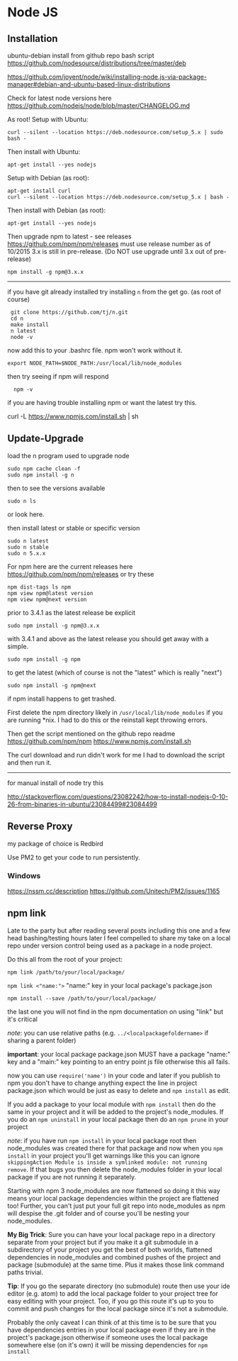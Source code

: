 # Node JS

## Installation

ubuntu-debian install from github repo bash script
https://github.com/nodesource/distributions/tree/master/deb

https://github.com/joyent/node/wiki/installing-node.js-via-package-manager#debian-and-ubuntu-based-linux-distributions

Check for latest node versions here
https://github.com/nodejs/node/blob/master/CHANGELOG.md

As root!  Setup with Ubuntu:

    curl --silent --location https://deb.nodesource.com/setup_5.x | sudo bash -

Then install with Ubuntu:

    apt-get install --yes nodejs

Setup with Debian (as root):

    apt-get install curl
    curl --silent --location https://deb.nodesource.com/setup_5.x | bash -

Then install with Debian (as root):

    apt-get install --yes nodejs

Then upgrade npm to latest - see releases
https://github.com/npm/npm/releases
must use release number as of 10/2015 3.x is still in pre-release.  (Do NOT use upgrade until 3.x out of pre-release)

    npm install -g npm@3.x.x

--------------

if you have git already installed try installing `n` from the get go.  (as root of course)

     git clone https://github.com/tj/n.git
     cd n
     make install
     n latest
     node -v

now add this to your .bashrc file.  npm won't work without it.

    export NODE_PATH=$NODE_PATH:/usr/local/lib/node_modules

then try seeing if npm will respond

      npm -v

if you are having trouble installing npm or want the latest try this.

curl -L https://www.npmjs.com/install.sh | sh



## Update-Upgrade

load the n program used to upgrade node

    sudo npm cache clean -f
    sudo npm install -g n

then to see the versions available

    sudo n ls

or look here.  

then install latest or stable or specific version    

    sudo n latest
    sudo n stable
    sudo n 5.x.x

For npm here are the current releases here https://github.com/npm/npm/releases or try these

    npm dist-tags ls npm
    npm view npm@latest version
    npm view npm@next version

prior to 3.4.1 as the latest release be explicit

    sudo npm install -g npm@3.x.x

with 3.4.1 and above as the latest release you should get away with a simple.

    sudo npm install -g npm

to get the latest (which of course is not the "latest" which is really "next")

    sudo npm install -g npm@next


if npm install happens to get trashed.

First delete the npm directory likely in ```/usr/local/lib/node_modules``` if you are running *nix.   I had to do this or the reinstall kept throwing errors.

Then get the script mentioned on the github repo readme
https://github.com/npm/npm
https://www.npmjs.com/install.sh

The curl download and run didn't work for me I had to download the script and then run it.

--------

for manual install of node try this

http://stackoverflow.com/questions/23082242/how-to-install-nodejs-0-10-26-from-binaries-in-ubuntu/23084499#23084499

## Reverse Proxy

my package of choice is Redbird

Use PM2 to get your code to run persistently.  

### Windows
https://nssm.cc/description
https://github.com/Unitech/PM2/issues/1165


## npm link
Late to the party but after reading several posts including this one and a few head bashing/testing hours later I feel compelled to share my take on a local repo under version control being used as a package in a node project.

Do this all from the root of your project:

 ```npm link /path/to/your/local/package/```  

 ```npm link <"name:">```  "name:" key in your local package's package.json

 ```npm install --save /path/to/your/local/package/```

the last one you will not find in the npm documentation on using "link" but it's critical

*note*:  you can use relative paths  (e.g. ```../<localpackagefoldername>```  if sharing a parent folder)

**important**:  your local package package.json MUST have a package "name:" key and a "main:" key pointing to an entry point js file otherwise this all fails.

now you can use  ```require('name')```  in your code and later if you publish to npm you don't have to change anything expect the line in project package.json which would be just as easy to delete and ```npm install``` as edit.

If you add a package to your local module with ```npm install``` then do the same in your project and it will be added to the project's node_modules.  If you do an ```npm uninstall``` in your local package then do an ```npm prune``` in your project

*note*: if you have run ```npm install``` in your local package root then node_modules was created there for that package and now when you ```npm install``` in your project you'll get warnings like this you can ignore ```skippingAction Module is inside a symlinked module: not running remove```.  If that bugs you then delete the node_modules folder in your local package if you are not running it separately.

Starting with npm 3 node_modules are now flattened so doing it this way means your local package dependencies within the project are flattened too!  Further, you can't just put your full git repo into node_modules as npm will despise the .git folder and of course you'll be nesting your node_modules.  

**My Big Trick**:  Sure you can have your local package repo in a directory separate from your project but if you make it a git submodule in a subdirectory of your project you get the best of both worlds, flattened dependencies in node_modules and combined pushes of the project and package (submodule) at the same time.  Plus it makes those link command paths trivial.

**Tip**:  If you go the separate directory (no submodule) route then use your ide editor (e.g. atom) to add the local package folder to your project tree for easy editing with your project.  Too, if you go this route it's up to you to commit and push changes for the local package since it's not a submodule.

Probably the only caveat I can think of at this time is to be sure that you have dependencies entries in your local package even if they are in the project's package.json otherwise if someone uses the local package somewhere else (on it's own) it will be missing dependencies for ```npm install```

